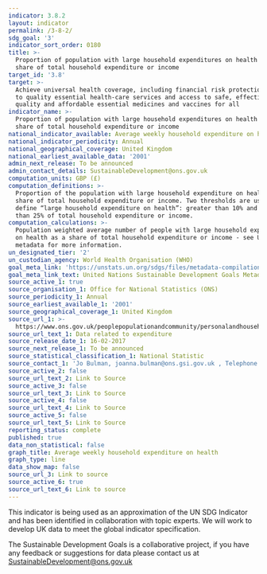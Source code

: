 ```yaml
---
indicator: 3.8.2
layout: indicator
permalink: /3-8-2/
sdg_goal: '3'
indicator_sort_order: 0180
title: >-
  Proportion of population with large household expenditures on health as a
  share of total household expenditure or income
target_id: '3.8'
target: >-
  Achieve universal health coverage, including financial risk protection, access
  to quality essential health-care services and access to safe, effective,
  quality and affordable essential medicines and vaccines for all
indicator_name: >-
  Proportion of population with large household expenditures on health as a
  share of total household expenditure or income
national_indicator_available: Average weekly household expenditure on health
national_indicator_periodicity: Annual
national_geographical_coverage: United Kingdom
national_earliest_available_data: '2001'
admin_next_release: To be announced
admin_contact_details: SustainableDevelopment@ons.gov.uk
computation_units: GBP (£)
computation_definitions: >-
  Proportion of the population with large household expenditure on health as a
  share of total household expenditure or income. Two thresholds are used to
  define “large household expenditure on health”: greater than 10% and greater
  than 25% of total household expenditure or income.
computation_calculations: >-
  Population weighted average number of people with large household expenditure
  on health as a share of total household expenditure or income - see UN
  metadata for more information.
un_designated_tier: '2'
un_custodian_agency: World Health Organisation (WHO)
goal_meta_link: 'https://unstats.un.org/sdgs/files/metadata-compilation/Metadata-Goal-3.pdf'
goal_meta_link_text: United Nations Sustainable Development Goals Metadata (PDF 4.0 MB)
source_active_1: true
source_organisation_1: Office for National Statistics (ONS)
source_periodicity_1: Annual
source_earliest_available_1: '2001'
source_geographical_coverage_1: United Kingdom
source_url_1: >-
  https://www.ons.gov.uk/peoplepopulationandcommunity/personalandhouseholdfinances/expenditure/datalist?filter=datasets
source_url_text_1: Data related to expenditure
source_release_date_1: 16-02-2017
source_next_release_1: To be announced
source_statistical_classification_1: National Statistic
source_contact_1: 'Jo Bulman, joanna.bulman@ons.gsi.gov.uk , Telephone +44 (0)1633 455914'
source_active_2: false
source_url_text_2: Link to Source
source_active_3: false
source_url_text_3: Link to Source
source_active_4: false
source_url_text_4: Link to Source
source_active_5: false
source_url_text_5: Link to Source
reporting_status: complete
published: true
data_non_statistical: false
graph_title: Average weekly household expenditure on health
graph_type: line
data_show_map: false
source_url_3: Link to source
source_active_6: true
source_url_text_6: Link to source
---
```

This indicator is being used as an approximation of the UN SDG Indicator and has been identified in collaboration with topic experts. We will work to develop UK data to meet the global indicator specification.
  
The Sustainable Development Goals is a collaborative project, if you have any feedback or suggestions for data please contact us at <SustainableDevelopment@ons.gov.uk>
